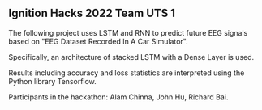 ## Ignition Hacks 2022 Team UTS 1


The following project uses LSTM and RNN to predict future EEG signals based on "EEG Dataset Recorded In A Car Simulator". 

Specifically, an architecture of stacked LSTM with a Dense Layer is used. 

Results including accuracy and loss statistics are interpreted using the Python library Tensorflow. 

Participants in the hackathon: Alam Chinna, John Hu, Richard Bai. 
